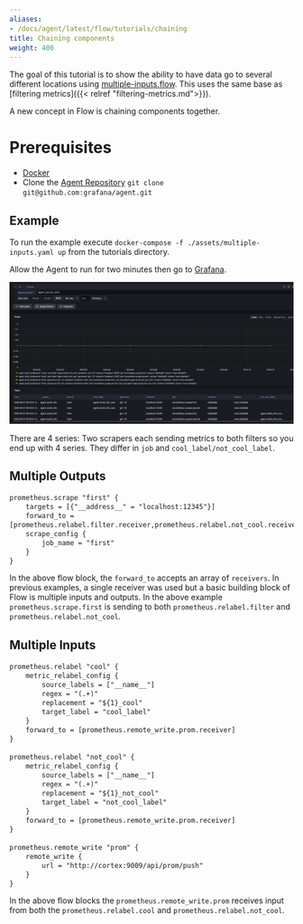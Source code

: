 ```yaml
---
aliases:
- /docs/agent/latest/flow/tutorials/chaining
title: Chaining components
weight: 400
---
```


The goal of this tutorial is to show the ability to have data go to several different locations using [multiple-inputs.flow](../assets/flow_configs/multiple-inputs.flow). This uses the same base as [filtering metrics]({{< relref "filtering-metrics.md">}}).

A new concept in Flow is chaining components together. 

# Prerequisites

* [Docker](https://www.docker.com/products/docker-desktop)
* Clone the [Agent Repository](https://github.com/grafana/agent) `git clone git@github.com:grafana/agent.git`

## Example

To run the example execute `docker-compose -f ./assets/multiple-inputs.yaml up` from the tutorials directory. 

Allow the Agent to run for two minutes then go to [Grafana](http://localhost:3000/explore?orgId=1&left=%5B%22now-1m%22,%22now%22,%22Cortex%22,%7B%22refId%22:%22A%22,%22instant%22:true,%22range%22:true,%22exemplar%22:false,%22expr%22:%22agent_build_info%22%7D%5D).

![](./assets/multiple.png)

There are 4 series: Two scrapers each sending metrics to both filters so you end up with 4 series. They differ in `job` and `cool_label/not_cool_label`.

## Multiple Outputs

```river
prometheus.scrape "first" {
    targets = [{"__address__" = "localhost:12345"}]
    forward_to = [prometheus.relabel.filter.receiver,prometheus.relabel.not_cool.receiver]
    scrape_config {
        job_name = "first"
    }
}
```

In the above flow block, the `forward_to` accepts an array of `receivers`. In previous examples, a single receiver was used but a basic building block of Flow is multiple inputs and outputs. In the above example `prometheus.scrape.first` is sending to both `prometheus.relabel.filter` and `prometheus.relabel.not_cool`. 

## Multiple Inputs

```river
prometheus.relabel "cool" {
    metric_relabel_config {
        source_labels = ["__name__"]
        regex = "(.+)"
        replacement = "${1}_cool"
        target_label = "cool_label"
    }
    forward_to = [prometheus.remote_write.prom.receiver]
}

prometheus.relabel "not_cool" {
    metric_relabel_config {
        source_labels = ["__name__"]
        regex = "(.+)"
        replacement = "${1}_not_cool"
        target_label = "not_cool_label"
    }
    forward_to = [prometheus.remote_write.prom.receiver]
}

prometheus.remote_write "prom" {
    remote_write {
        url = "http://cortex:9009/api/prom/push"
    }
}
```

In the above flow blocks the `prometheus.remote_write.prom` receives input from both the `prometheus.relabel.cool` and `prometheus.relabel.not_cool`. 


